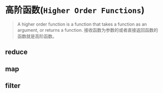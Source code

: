 # 高阶函数(`Higher Order Functions`)

> A higher order function is a function that takes a function as an argument, or returns a function.
> 接收函数为参数的或者直接返回函数的函数就是高阶函数。

## reduce

## map

## filter
